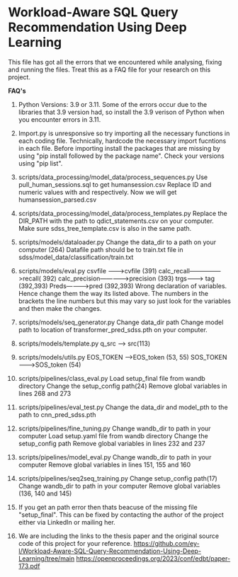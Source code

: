 # Workload-Aware SQL Query Recommendation Using Deep Learning

This file has got all the errors that we encountered while analysing, fixing and running the files. Treat this as a FAQ file for your research on this project.

**FAQ's**

1. Python Versions: 3.9 or 3.11. Some of the errors occur due to the libraries that 3.9 version had, so install the 3.9 verison of     Python when you encounter errors in 3.11.

2. Import.py is unresponsive so try importing all the necessary functions in each coding file. Technically, hardcode the necessary import fucntions in each file. Before importing install the packages that are missing by using "pip install followed by the package name". Check your versions using "pip list".

3. scripts/data_processing/model_data/process_sequences.py
    Use pull_human_sessions.sql to get humansession.csv
    Replace ID and numeric values with <ID> and <NUM> respectively. Now we will get humansession_parsed.csv

4. scripts/data_processing/model_data/process_templates.py
   Replace the DIR_PATH with the path to qdict_statements.csv on your computer.
   Make sure sdss_tree_template.csv  is also in the same path.

5. scripts/models/dataloader.py
   Change the data_dir to a path on your computer (264)
   Datafile path should be to train.txt file in sdss/model_data/classification/train.txt

6. scripts/models/eval.py
   csvfile ———>cvfile (391)
   calc_recall—————>recall( 392)
   calc_precision————->precision (393)
   trgs———> tag (392,393)
   Preds———->pred (392,393)
   Wrong declaration of variables. Hence change them the way its listed above. The numbers in the brackets the line numbers but this may    vary so just look for the variables and then make the changes. 

7. scripts/models/seq_generator.py
   Change data_dir path
   Change model path to location of transformer_pred_sdss.pth on your computer.

8. scripts/models/template.py
   q_src ——> src(113)

9. scripts/models/utils.py
   EOS_TOKEN ——>EOS_token (53, 55)
   SOS_TOKEN——->SOS_token (54)

10. scripts/pipelines/class_eval.py
    Load setup_final file from wandb directory
    Change the setup_config path(24)
    Remove global variables in lines 268 and 273

11. scripts/pipelines/eval_test.py
    Change the data_dir and model_pth to the path to cnn_pred_sdss.pth


12. scripts/pipelines/fine_tuning.py
    Change wandb_dir to path in your computer
    Load setup.yaml file from wandb directory
    Change the setup_config path
    Remove global variables in lines 232 and 237

13. scripts/pipelines/model_eval.py
    Change wandb_dir to path in your computer
    Remove global variables in lines 151, 155 and 160

14. scripts/pipelines/seq2seq_training.py
    Change setup_config path(17)
    Change wandb_dir to path in your computer
    Remove global variables (136, 140 and 145)

15. If you get an path error then thats beacuse of the missing file "setup_final". This can be fixed by contacting the author of the project either via LinkedIn or mailing her.
16. We are including the links to the thesis paper and the original source code of this project for your reference.
    https://github.com/ey-l/Workload-Aware-SQL-Query-Recommendation-Using-Deep-Learning/tree/main
    https://openproceedings.org/2023/conf/edbt/paper-173.pdf


